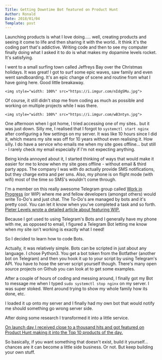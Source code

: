 ```yaml
---
Title: Getting Downtime Bot featured on Product Hunt
Author: Ronald
Date: 2018/01/04
Template: post
---
```

Launching products is what I love doing..... well, creating products and seeing it come to life and then sharing it with the world.. It think it's the coding part that's addictive. Writing code and then to see my computer finally doing what I asked it to do is what makes my dopamine levels rocket. It's satisfying.

I went to a small surfing town called Jeffreys Bay over the Christmas holidays. It was great! I got to surf some epic waves, saw family and even went sandboarding. It's an epic change of scene and routine from what I have going here. Good little breakaway. 

<div>

	<img style="width: 100%" src="https://i.imgur.com/nIdgSMu.jpg">
	
</div>

Of course, it still didn't stop me from coding as much as possible and working on multiple projects while I was there. 

<div>

	<img style="width: 100%" src="https://i.imgur.com/wB3ntyn.jpg">
	
</div>


One afternoon when I got home, I tried accessing one of my sites.. but it was just down. Silly me, I realised that I forgot to `systemctl start nginx` after configuring a few settings on my server. It was like 10 hours since I did it, which means my site was off for 10 years without even realising it. How silly. I do have a service who emails me when my site goes offline... but still - I rarely check my email especially if I'm not expecting anything. 

Being kinda annoyed about it, I started thinking of ways that would make it easier for me to know when my site goes offline - without email & third party apps. The company I was with do actually provide SMS notifications, but they charge extra and per sms. Also, my phone is on flight mode (with wifi) most of the time so SMS's wouldn't come through.

I'm a member on this really awesome Telegram group called [Work in Progress](https://wip.chat/) (or WIP) where me and fellow developers (amongst others) would write To-Do's and just chat. The To-Do's are managed by bots and it's pretty cool. You can let it know when you've completed a task and so forth. [Pieter Levels wrote a detailed article about featuring WIP.](https://levels.io/100-days-of-shipping/) 

Because I got used to using Telegram's Bots and I generally have my phone with me, as opposed to email, I figured a Telegram Bot letting me know when my site isn't working is exactly what I need!

So I decided to learn how to code Bots. 

Actually, it was relatively simple. Bots can be scripted in just about any language. I chose Python3. You get a bot token from the Botfather (another bot on Telegram) and then you hook it up to your script by using Telegram's API. You have to hose the server script yourself though.
There's many open source projects on Github you can look at to get some examples. 

After a couple of hours of coding and messing around, I finally got my Bot to message me when I typed `sudo systemctl stop nginx` on my server. I was super stoked. Went around trying to show my whole family how its done, etc. 

I loaded it up onto my server and I finally had my own bot that would notify me should something go wrong server side.

After doing some research I transformed it into a little service.

[On launch day I received close to a thousand hits and got featured on Product Hunt making it into the Top 10 products of the day.](https://www.producthunt.com/posts/downtime-bot-for-telegram) 

So basically, if you want something that doesn't exist, build it yourself... chances are it can become a little side business. Or not. But keep building your own stuff. 